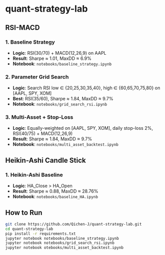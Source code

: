 # quant-strategy-lab

## RSI-MACD

### 1. Baseline Strategy
- **Logic**: RSI(30/70) + MACD(12,26,9) on AAPL  
- **Result**: Sharpe ≈ 1.01, MaxDD ≈ 6.9%  
- **Notebook**: `notebooks/baseline_strategy.ipynb`

### 2. Parameter Grid Search
- **Logic**: Search RSI low ∈ {20,25,30,35,40}, high ∈ {60,65,70,75,80} on [AAPL, SPY, XOM]  
- **Best**: RSI(35/60), Sharpe ≈ 1.84, MaxDD ≈ 9.7%  
- **Notebook**: `notebooks/grid_search_rsi.ipynb`

### 3. Multi-Asset + Stop-Loss
- **Logic**: Equally-weighted on [AAPL, SPY, XOM], daily stop-loss 2%, RSI(40/75) + MACD(12,26,9)  
- **Result**: Sharpe ≈ 1.84, MaxDD ≈ 9.7%  
- **Notebook**: `notebooks/multi_asset_backtest.ipynb`

## Heikin-Ashi Candle Stick

### 1. Heikin-Ashi Baseline
- **Logic**: HA_Close > HA_Open 
- **Result**: Sharpe ≈ 0.88, MaxDD ≈ 28.76%  
- **Notebook**: `notebooks/baseline_HA.ipynb`
## How to Run
```bash
git clone https://github.com/Qichen-J/quant-strategy-lab.git
cd quant-strategy-lab
pip install -r requirements.txt
jupyter notebook notebooks/baseline_strategy.ipynb
jupyter notebook notebooks/grid_search_rsi.ipynb
jupyter notebook otebooks/multi_asset_backtest.ipynb
